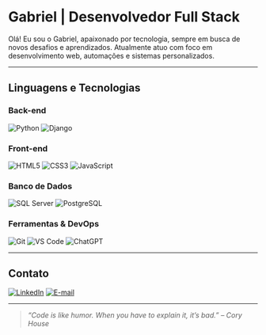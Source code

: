 # Gabriel | Desenvolvedor Full Stack

Olá! Eu sou o Gabriel, apaixonado por tecnologia, sempre em busca de novos desafios e aprendizados. Atualmente atuo com foco em desenvolvimento web, automações e sistemas personalizados.

---

## Linguagens e Tecnologias

### **Back-end**
![Python](https://img.shields.io/badge/-Python-3776AB?style=for-the-badge&logo=python&logoColor=white)
![Django](https://img.shields.io/badge/-Django-092E20?style=for-the-badge&logo=django&logoColor=white)

### **Front-end**
![HTML5](https://img.shields.io/badge/-HTML5-E34F26?style=for-the-badge&logo=html5&logoColor=white)
![CSS3](https://img.shields.io/badge/-CSS3-1572B6?style=for-the-badge&logo=css3)
![JavaScript](https://img.shields.io/badge/-JavaScript-F7DF1E?style=for-the-badge&logo=javascript&logoColor=black)

### **Banco de Dados**
![SQL Server](https://img.shields.io/badge/-SQL%20Server-CC2927?style=for-the-badge&logo=microsoft-sql-server&logoColor=white)
![PostgreSQL](https://img.shields.io/badge/-PostgreSQL-4169E1?style=for-the-badge&logo=postgresql&logoColor=white)

### **Ferramentas & DevOps**
![Git](https://img.shields.io/badge/-Git-F05032?style=for-the-badge&logo=git&logoColor=white)
![VS Code](https://img.shields.io/badge/-VS%20Code-007ACC?style=for-the-badge&logo=visual-studio-code&logoColor=white)
![ChatGPT](https://img.shields.io/badge/-ChatGPT-10A37F?style=for-the-badge&logo=openai&logoColor=white)

---

## Contato
[![LinkedIn](https://img.shields.io/badge/-LinkedIn-0077B5?style=for-the-badge&logo=linkedin&logoColor=white)](https://www.linkedin.com/in/gpaganis/)
[![E-mail](https://img.shields.io/badge/-Email-D14836?style=for-the-badge&logo=gmail&logoColor=white)](mailto:gabrielpaganidesouza@gmail.com)

---

> *“Code is like humor. When you have to explain it, it’s bad.” – Cory House*
